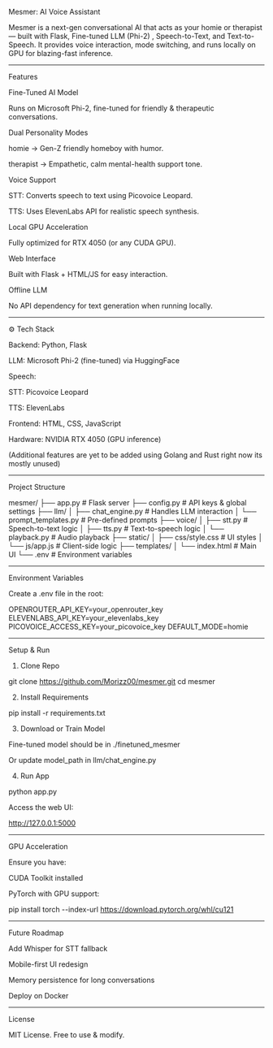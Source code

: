 Mesmer: AI Voice Assistant

Mesmer is a next-gen conversational AI that acts as your homie or therapist — built with Flask, Fine-tuned LLM (Phi-2)   , Speech-to-Text, and Text-to-Speech. It provides voice interaction, mode switching, and runs locally on GPU for blazing-fast inference.


---

 Features

Fine-Tuned AI Model

Runs on Microsoft Phi-2, fine-tuned for friendly & therapeutic conversations.


Dual Personality Modes

homie → Gen-Z friendly homeboy with humor.

therapist → Empathetic, calm mental-health support tone.


Voice Support

STT: Converts speech to text using Picovoice Leopard.

TTS: Uses ElevenLabs API for realistic speech synthesis.


Local GPU Acceleration

Fully optimized for RTX 4050 (or any CUDA GPU).


Web Interface

Built with Flask + HTML/JS for easy interaction.


Offline LLM

No API dependency for text generation when running locally.




---

⚙ Tech Stack

Backend: Python, Flask

LLM: Microsoft Phi-2 (fine-tuned) via HuggingFace

Speech:

STT: Picovoice Leopard

TTS: ElevenLabs


Frontend: HTML, CSS, JavaScript

Hardware: NVIDIA RTX 4050 (GPU inference)

(Additional features are yet to be added using Golang and Rust right now its mostly unused)



---

 Project Structure

mesmer/
├── app.py                   # Flask server
├── config.py                # API keys & global settings
├── llm/
│   ├── chat_engine.py       # Handles LLM interaction
│   └── prompt_templates.py  # Pre-defined prompts
├── voice/
│   ├── stt.py               # Speech-to-text logic
│   ├── tts.py               # Text-to-speech logic
│   └── playback.py          # Audio playback
├── static/
│   ├── css/style.css        # UI styles
│   └── js/app.js            # Client-side logic
├── templates/
│   └── index.html           # Main UI
└── .env                     # Environment variables


---

 Environment Variables

Create a .env file in the root:

OPENROUTER_API_KEY=your_openrouter_key
ELEVENLABS_API_KEY=your_elevenlabs_key
PICOVOICE_ACCESS_KEY=your_picovoice_key
DEFAULT_MODE=homie


---

 Setup & Run

1. Clone Repo

git clone https://github.com/Morizz00/mesmer.git
cd mesmer

2. Install Requirements

pip install -r requirements.txt

3. Download or Train Model

Fine-tuned model should be in ./finetuned_mesmer

Or update model_path in llm/chat_engine.py


4. Run App

python app.py

Access the web UI:

http://127.0.0.1:5000


---

 GPU Acceleration

Ensure you have:

CUDA Toolkit installed

PyTorch with GPU support:


pip install torch --index-url https://download.pytorch.org/whl/cu121


---

 Future Roadmap

 Add Whisper for STT fallback

 Mobile-first UI redesign

 Memory persistence for long conversations

 Deploy on Docker



---

 License

MIT License. Free to use & modify.
